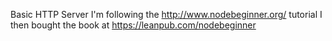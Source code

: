 Basic HTTP Server
I'm following the http://www.nodebeginner.org/ tutorial I then bought the book at https://leanpub.com/nodebeginner
